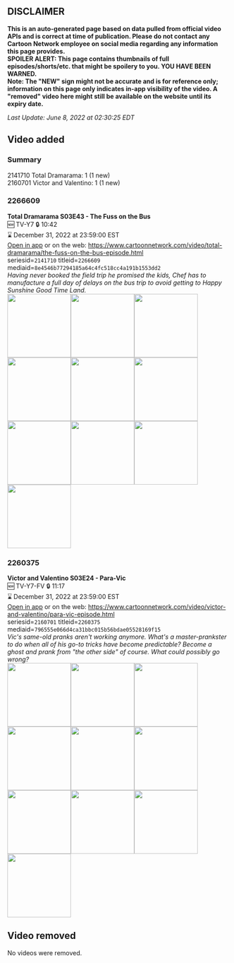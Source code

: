 ## DISCLAIMER
**This is an auto-generated page based on data pulled from official video APIs and is correct at time of publication. Please do not contact any Cartoon Network employee on social media regarding any information this page provides.**  
**SPOILER ALERT: This page contains thumbnails of full episodes/shorts/etc. that might be spoilery to you. YOU HAVE BEEN WARNED.**  
**Note: The "NEW" sign might not be accurate and is for reference only; information on this page only indicates in-app visibility of the video. A "removed" video here might still be available on the website until its expiry date.**  

_Last Update: June 8, 2022 at 02:30:25 EDT_
## Video added
### Summary
2141710 Total Dramarama: 1 (1 new)  
2160701 Victor and Valentino: 1 (1 new)  
### 2266609
**Total Dramarama S03E43 - The Fuss on the Bus**  
🆕 TV-Y7 🔒 10:42  
⌛ December 31, 2022 at 23:59:00 EST  
[Open in app](https://cnvideo.sercomkc.org/redirector.html?type=cnapp&seriesid=2141710&titleid=2266609&mediaid=8e4546b77294185a64c4fc518cc4a191b1553dd2) or on the web: https://www.cartoonnetwork.com/video/total-dramarama/the-fuss-on-the-bus-episode.html  
seriesid=`2141710` titleid=`2266609` mediaid=`8e4546b77294185a64c4fc518cc4a191b1553dd2`  
_Having never booked the field trip he promised the kids, Chef has to manufacture a full day of delays on the bus trip to avoid getting to Happy Sunshine Good Time Land._  
<a href="https://s3.amazonaws.com/cartoonorchestrator/2266609_001_1280x720.jpg"><img src="https://s3.amazonaws.com/cartoonorchestrator/2266609_001_640x360.jpg" height="144px" /></a><a href="https://s3.amazonaws.com/cartoonorchestrator/2266609_002_1280x720.jpg"><img src="https://s3.amazonaws.com/cartoonorchestrator/2266609_002_640x360.jpg" height="144px" /></a><a href="https://s3.amazonaws.com/cartoonorchestrator/2266609_003_1280x720.jpg"><img src="https://s3.amazonaws.com/cartoonorchestrator/2266609_003_640x360.jpg" height="144px" /></a><a href="https://s3.amazonaws.com/cartoonorchestrator/2266609_004_1280x720.jpg"><img src="https://s3.amazonaws.com/cartoonorchestrator/2266609_004_640x360.jpg" height="144px" /></a><a href="https://s3.amazonaws.com/cartoonorchestrator/2266609_005_1280x720.jpg"><img src="https://s3.amazonaws.com/cartoonorchestrator/2266609_005_640x360.jpg" height="144px" /></a><a href="https://s3.amazonaws.com/cartoonorchestrator/2266609_006_1280x720.jpg"><img src="https://s3.amazonaws.com/cartoonorchestrator/2266609_006_640x360.jpg" height="144px" /></a><a href="https://s3.amazonaws.com/cartoonorchestrator/2266609_007_1280x720.jpg"><img src="https://s3.amazonaws.com/cartoonorchestrator/2266609_007_640x360.jpg" height="144px" /></a><a href="https://s3.amazonaws.com/cartoonorchestrator/2266609_008_1280x720.jpg"><img src="https://s3.amazonaws.com/cartoonorchestrator/2266609_008_640x360.jpg" height="144px" /></a><a href="https://s3.amazonaws.com/cartoonorchestrator/2266609_009_1280x720.jpg"><img src="https://s3.amazonaws.com/cartoonorchestrator/2266609_009_640x360.jpg" height="144px" /></a><a href="https://s3.amazonaws.com/cartoonorchestrator/2266609_010_1280x720.jpg"><img src="https://s3.amazonaws.com/cartoonorchestrator/2266609_010_640x360.jpg" height="144px" /></a>
### 2260375
**Victor and Valentino S03E24 - Para-Vic**  
🆕 TV-Y7-FV 🔒 11:17  
⌛ December 31, 2022 at 23:59:00 EST  
[Open in app](https://cnvideo.sercomkc.org/redirector.html?type=cnapp&seriesid=2160701&titleid=2260375&mediaid=796555e066d4ca31bbc015b56bdae05528169f15) or on the web: https://www.cartoonnetwork.com/video/victor-and-valentino/para-vic-episode.html  
seriesid=`2160701` titleid=`2260375` mediaid=`796555e066d4ca31bbc015b56bdae05528169f15`  
_Vic's same-old pranks aren't working anymore. What's a master-prankster to do when all of his go-to tricks have become predictable? Become a ghost and prank from "the other side" of course. What could possibly go wrong?_  
<a href="https://s3.amazonaws.com/cartoonorchestrator/2260375_001_1280x720.jpg"><img src="https://s3.amazonaws.com/cartoonorchestrator/2260375_001_640x360.jpg" height="144px" /></a><a href="https://s3.amazonaws.com/cartoonorchestrator/2260375_002_1280x720.jpg"><img src="https://s3.amazonaws.com/cartoonorchestrator/2260375_002_640x360.jpg" height="144px" /></a><a href="https://s3.amazonaws.com/cartoonorchestrator/2260375_003_1280x720.jpg"><img src="https://s3.amazonaws.com/cartoonorchestrator/2260375_003_640x360.jpg" height="144px" /></a><a href="https://s3.amazonaws.com/cartoonorchestrator/2260375_004_1280x720.jpg"><img src="https://s3.amazonaws.com/cartoonorchestrator/2260375_004_640x360.jpg" height="144px" /></a><a href="https://s3.amazonaws.com/cartoonorchestrator/2260375_005_1280x720.jpg"><img src="https://s3.amazonaws.com/cartoonorchestrator/2260375_005_640x360.jpg" height="144px" /></a><a href="https://s3.amazonaws.com/cartoonorchestrator/2260375_006_1280x720.jpg"><img src="https://s3.amazonaws.com/cartoonorchestrator/2260375_006_640x360.jpg" height="144px" /></a><a href="https://s3.amazonaws.com/cartoonorchestrator/2260375_007_1280x720.jpg"><img src="https://s3.amazonaws.com/cartoonorchestrator/2260375_007_640x360.jpg" height="144px" /></a><a href="https://s3.amazonaws.com/cartoonorchestrator/2260375_008_1280x720.jpg"><img src="https://s3.amazonaws.com/cartoonorchestrator/2260375_008_640x360.jpg" height="144px" /></a><a href="https://s3.amazonaws.com/cartoonorchestrator/2260375_009_1280x720.jpg"><img src="https://s3.amazonaws.com/cartoonorchestrator/2260375_009_640x360.jpg" height="144px" /></a><a href="https://s3.amazonaws.com/cartoonorchestrator/2260375_010_1280x720.jpg"><img src="https://s3.amazonaws.com/cartoonorchestrator/2260375_010_640x360.jpg" height="144px" /></a>
## Video removed
No videos were removed.  
